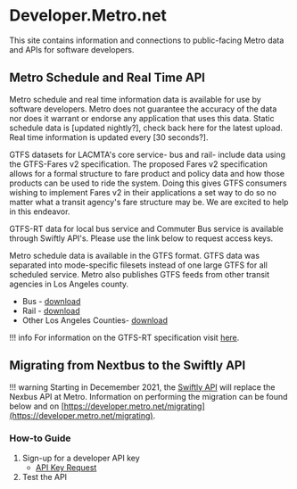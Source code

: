 # Developer.Metro.net

This site contains information and connections to public-facing Metro data and APIs for software developers.

## Metro Schedule and Real Time API
Metro schedule and real time information data is available for use by software developers. Metro does not guarantee the accuracy of the data nor does it warrant or endorse any application that uses this data. Static schedule data is [updated nightly?], check back here for the latest upload. Real time information is updated every [30 seconds?].

GTFS datasets for LACMTA's core service- bus and rail- include data using the GTFS-Fares v2 specification. The proposed Fares v2 specification allows for a formal structure to fare product and policy data and how those products can be used to ride the system. Doing this gives GTFS consumers wishing to implement Fares v2 in their applications a set way to do so no matter what a transit agency's fare structure may be. We are excited to help in this endeavor.

GTFS-RT data for local bus service and Commuter Bus service is available through Swiftly API's. Please use the link below to request access keys.

Metro schedule data is available in the GTFS format. GTFS data was separated into mode-specific filesets instead of one large GTFS for all scheduled service. Metro also publishes GTFS feeds from other transit agencies in Los Angeles county.

- Bus - [download]()
- Rail - [download]()
- Other Los Angeles Counties- [download]()

!!! info
    For information on the GTFS-RT specification visit [here](https://gtfs.mobilitydata.org/best-practices/gtfs-realtime).



## Migrating from Nextbus to the Swiftly API

!!! warning
    Starting in Decemember 2021, the [Swiftly API](https://realtime-docs.goswift.ly/) will replace the Nexbus API at Metro.
Information on performing the migration can be found below and on [https://developer.metro.net/migrating](https://developer.metro.net/migrating).

### How-to Guide
1. Sign-up for a developer API key
   - [API Key Request](https://forms.gle/hXGY6kRGAChDqWwz5)
2. Test the API